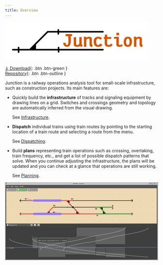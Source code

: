 ```yaml
---
title: Overview
---
```


![Junction logo](imgs/logo1.png)

[⇓ Download](https://github.com/luteberget/junction/releases/latest){: .btn .btn-green }  
[Repository](http://github.com/luteberget/junction/){: .btn .btn-outline }


Junction is a railway operations analysis tool for small-scale infrastructure,
such as construction projects. Its main features are:

 * Quickly build the **infrastructure** of tracks and signaling equipment by 
   drawing lines on a grid. Switches and crossings geometry and topology
   are automatically inferred from the visual drawing.

   See [Infrastructure](infrastructure.md).

 * **Dispatch** individual trains using train routes by pointing to the starting location
   of a train route and selecting a route from the menu.

   See [Dispatching](dispatch.md).

 * Build **plans** representing train operations such as crossing, overtaking, train frequency, etc.,
   and get a list of possible dispatch patterns that solve.
   When you continue adjusting the infrastructure, the plans will be updated and
   you can check at a glance that operations are still working.

   See [Planning](planning.md).


![Overview](imgs/ss_overview.png)





